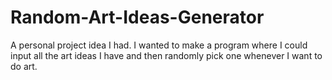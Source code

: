 # Random-Art-Ideas-Generator
A personal project idea I had. I wanted to make a program where I could input all the art ideas I have and then randomly pick one whenever I want to do art.
